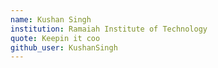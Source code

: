 ```yaml
---
name: Kushan Singh
institution: Ramaiah Institute of Technology
quote: Keepin it coo
github_user: KushanSingh
---
```


